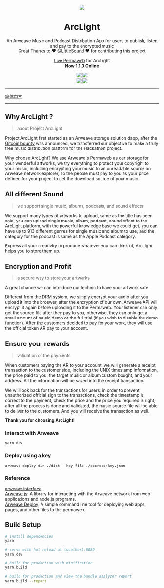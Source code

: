 <p align="center">
   <img src="https://i.loli.net/2020/11/06/XcozLBJFPHQ9gkD.png" />
</p>
<h1 align="center">ArcLight</h1>
<p align="center">
  An Arweave Music and Podcast Distribution App for users to publish, listen and pay to the encrypted music<br>
  Great Thanks to ❤️ <a href="https://github.com/LittleSound">@LittleSound</a> ❤️ for contributing this project
</p>
<p align="center">
  <a href="https://arweave.net/CUdQRumObOi5zDefzLzsdz6U_LTcM5EMRzjemiiIJ_U">Live Permaweb</a> for ArcLight<br>
  <strong>Now 1.1.0 Online</strong>
</p>
<p align="center">
  <a href="https://t.me/ArclightMusic">
    <img src="https://img.shields.io/badge/Chat%20on-Telegram-%235AA9E6?logo=telegram" />
  </a>
  <a href="https://discord.gg/3zUXrnXyFv">
    <img src="https://img.shields.io/discord/766689493435678770.svg?label=&logo=discord&logoColor=ffffff&color=7389D8&labelColor=6A7EC2" />
  </a><br>
  <a href="https://github.com/Arcucy/ArcLight/actions?query=workflow%3A%22Node+Build+Test%22">
    <img src="https://github.com/AyakaLab/ArcLight/workflows/Node%20Build%20Test/badge.svg" />
  </a>
  <a href="https://github.com/Arcucy/ArcLight/actions?query=workflow%3A%22Production+CI+Build+Test%22">
    <img src="https://github.com/AyakaLab/ArcLight/workflows/Production%20CI%20Build%20Test/badge.svg">
  </a>
</p>

---

[简体中文](https://github.com/Arcucy/ArcLight/blob/master/doc/zh-cn.md)

---

## Why ArcLight ?
> about Project ArcLight

Project ArcLight first started as an Arweave storage solution dapp, after the [Gitcoin bounty](https://gitcoin.co/issue/ArweaveTeam/Bounties/32/100023546) was announced, we transferred our objective to make a truly free music distribution platform for the Hackathon project.    

Why choose ArcLight? We use Arweave's Permaweb as our storage for your wonderful artworks, we try everything to protect your copyright to your music, including encrypting your music to an unreadable source on Arweave network explorer, so the people must pay to you as your price defined for your project to get the download source of your music.    

## All different Sound
> we support single music, albums, podcasts, and sound effects

We support many types of artworks to upload, same as the title has been said, you can upload single music, album, podcast, sound effect to the ArcLight platform, with the powerful knowledge base we could get, you can have up to 913 different genres for single music and album to use, and the category for the podcast is same as the Apple Podcast category.    

Express all your creativity to produce whatever you can think of, ArcLight helps you to store them up.    

## Encryption and Profit
> a secure way to store your artworks

A great chance we can introduce our technic to have your artwork safe.    

Different from the DRM system, we simply encrypt your audio after you upload it into the broswer, after the encryption of our own, Arweave API will encrypt it again before uploading it to the Permaweb. Your listener can only get the source file after they pay to you, otherwise, they can only get a small amount of music demo or the full trial (if you wish to disable the demo function). After the customers decided to pay for your work, they will use the official token AR pay to your account.    

## Ensure your rewards
> validation of the payments

When customers paying the AR to your account, we will generate a receipt transaction to the customer side, including the UNIX timestamp information, the price paid to you, the target music or album custom bought, and your address. All the information will be saved into the receipt transaction.    

We will look back for the transactions for users, in order to prevent unauthorized official sign to the transactions, check the timestamp is correct to the payment, check the price and the price you required is right, after all the process is done and validated, the music source file will be able to deliver to the customers. And you will receive the transaction as well.    

**Thank you for choosing ArcLight!**

### Interact with Arweave
```
yarn dev
```

### Deploy using a key
```
arweave deploy-dir ./dist --key-file ./secrets/key.json
```

### Reference
[arweave interface](https://www.arweave.org/build)    
[Arweave.js](https://github.com/ArweaveTeam/arweave-js): A library for interacting with the Arweave network from web applications and node.js programs.    
[Arweave Deploy](https://github.com/ArweaveTeam/arweave-deploy): A simple command line tool for deploying web apps, pages, and other files to the permaweb.    
## Build Setup

``` bash
# install dependencies
yarn

# serve with hot reload at localhost:8080
yarn dev

# build for production with minification
yarn build

# build for production and view the bundle analyzer report
yarn build --report
```

